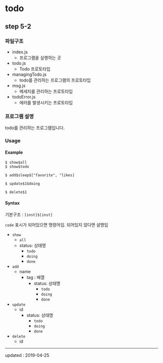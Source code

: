 # todo

## step 5-2

### 파일구조

- index.js
  - 프로그램을 실행하는 곳
- todo.js
  - Todo 프로토타입
- managingTodo.js
  - todo를 관리하는 프로그램의 프로토타입
- msg.js
  - 메세지를 관리하는 프로토타입
- todoError.js
  - 에러를 발생시키는 프로토타입

### 프로그램 설명

todo를 관리하는 프로그램입니다.

### Usage

#### Example

```
$ show$all
$ show$todo

$ add$sleep$["favorite", "likes]

$ update$1$doing

$ delete$1
```

#### Syntax

기본구조 : `[inst]$[inst]`

`code` 표시가 되어있으면 명령어임. 되어있지 않다면 설명임

- `show`
  - `all`
  - status: 상태명
    - `todo`
    - `doing`
    - `done`
- `add`
  - name
    - tag : 배열
      - status: 상태명
        - `todo`
        - `doing`
        - `done`
- `update`
  - id
    - status: 상태명
      - `todo`
      - `doing`
      - `done`
- `delete`
  - id

---

updated : 2019-04-25
